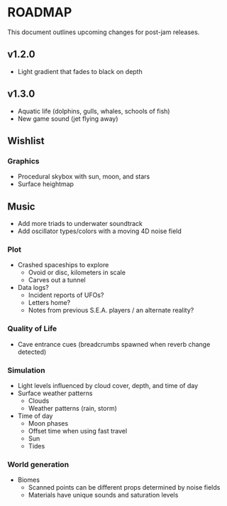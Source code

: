 # ROADMAP
This document outlines upcoming changes for post-jam releases.

## v1.2.0
- Light gradient that fades to black on depth

## v1.3.0
- Aquatic life (dolphins, gulls, whales, schools of fish)
- New game sound (jet flying away)

## Wishlist
### Graphics
- Procedural skybox with sun, moon, and stars
- Surface heightmap

## Music
- Add more triads to underwater soundtrack
- Add oscillator types/colors with a moving 4D noise field

### Plot
- Crashed spaceships to explore
  - Ovoid or disc, kilometers in scale
  - Carves out a tunnel
- Data logs?
  - Incident reports of UFOs?
  - Letters home?
  - Notes from previous S.E.A. players / an alternate reality?

### Quality of Life
- Cave entrance cues (breadcrumbs spawned when reverb change detected)

### Simulation
- Light levels influenced by cloud cover, depth, and time of day
- Surface weather patterns
  - Clouds
  - Weather patterns (rain, storm)
- Time of day
  - Moon phases
  - Offset time when using fast travel
  - Sun
  - Tides

### World generation
- Biomes
  - Scanned points can be different props determined by noise fields
  - Materials have unique sounds and saturation levels
